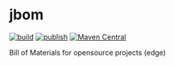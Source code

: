 # jbom

[![build](https://github.com/IsmailMarmoush/jbom/workflows/build/badge.svg)](https://github.com/IsmailMarmoush/jbom/actions?query=workflow%3Abuild)
[![publish](https://github.com/IsmailMarmoush/jbom/workflows/publish/badge.svg)](https://github.com/IsmailMarmoush/jbom/actions?query=workflow%3Apublish)
[![Maven Central](https://maven-badges.herokuapp.com/maven-central/com.marmoush/jbom/badge.svg?style=flat-square)](https://maven-badges.herokuapp.com/maven-central/com.marmoush/jbom/)

Bill of Materials for opensource projects (edge)

